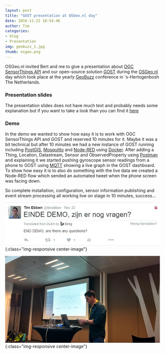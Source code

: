 ```yaml
---
layout: post
title: "GOST presentation at OSGeo.nl day"
date: 2016-11-22 16:54:46
author: Tim
categories: 
- blog 
- Presentation
img: geobuzz_1.jpg
thumb: osgeo.png
---
```


OSGeo.nl invited Bert and me to give a presentation about [OGC SensorThings API](https://github.com/opengeospatial/sensorthings) and our open-source solution [GOST](https://github.com/geodan/gost) during the [OSGeo.nl](https://osgeo.nl/) day which took place at the yearly [GeoBuzz](http://geobuzz.nl/) conference in 's-Hertogenbosh The Netherlands.
<!--more-->

### Presentation slides
The presentation slides does not have much text and probably needs some explanation but if you want to take a look than you can find it [here](https://docs.google.com/a/geodan.nl/presentation/d/1THqF9LFUiNv6voH05IPtdPQhcp1wcRG5szBvtW4Mkmg/edit?usp=sharing) 

### Demo
In the demo we wanted to show how easy it is to work with OGC SensorThings API and GOST and reserved 10 minutes for it.
Maybe it was a bit technical but after 10 minutes we had a new instance of GOST running including [PostGIS](http://www.postgis.net/), [Mosquitto](https://mosquitto.org/) 
and [Node-RED](https://nodered.org/) using [Docker](https://www.docker.com/). After adding a Thing, Location, Datastream, Sensor and ObservedProperty using [Postman](https://www.getpostman.com/) and explaining it
we started pushing gyroscope sensor readings from a phone to GOST using [MQTT](http://mqtt.org) showing a live graph in the GOST dashboard. 
To show how easy it is to also do something with the live data we created a Node-RED flow which sended an
automated tweet when the phone screen was facing down.

So complete installation, configuration, sensor information publishing and event stream processing all working live on stage in 10 minutes, success...

![image](/assets/img/blog/tweet_geobuzz.jpg){:class="img-responsive center-image"}

![image](/assets/img/blog/geobuzz_2.jpg){:class="img-responsive center-image"}
